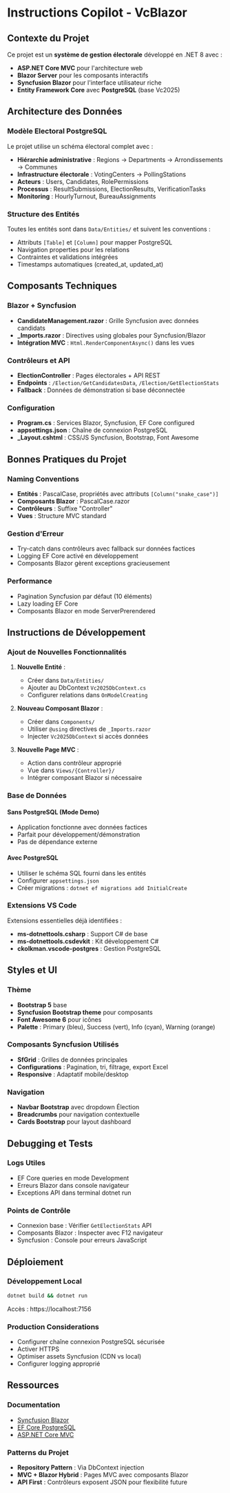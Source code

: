 # Instructions Copilot - VcBlazor

## Contexte du Projet

Ce projet est un **système de gestion électorale** développé en .NET 8 avec :
- **ASP.NET Core MVC** pour l'architecture web
- **Blazor Server** pour les composants interactifs
- **Syncfusion Blazor** pour l'interface utilisateur riche
- **Entity Framework Core** avec **PostgreSQL** (base Vc2025)

## Architecture des Données

### Modèle Electoral PostgreSQL
Le projet utilise un schéma électoral complet avec :
- **Hiérarchie administrative** : Regions → Departments → Arrondissements → Communes
- **Infrastructure électorale** : VotingCenters → PollingStations
- **Acteurs** : Users, Candidates, RolePermissions
- **Processus** : ResultSubmissions, ElectionResults, VerificationTasks
- **Monitoring** : HourlyTurnout, BureauAssignments

### Structure des Entités
Toutes les entités sont dans `Data/Entities/` et suivent les conventions :
- Attributs `[Table]` et `[Column]` pour mapper PostgreSQL
- Navigation properties pour les relations
- Contraintes et validations intégrées
- Timestamps automatiques (created_at, updated_at)

## Composants Techniques

### Blazor + Syncfusion
- **CandidateManagement.razor** : Grille Syncfusion avec données candidats
- **_Imports.razor** : Directives using globales pour Syncfusion/Blazor
- **Intégration MVC** : `Html.RenderComponentAsync()` dans les vues

### Contrôleurs et API
- **ElectionController** : Pages électorales + API REST
- **Endpoints** : `/Election/GetCandidatesData`, `/Election/GetElectionStats`
- **Fallback** : Données de démonstration si base déconnectée

### Configuration
- **Program.cs** : Services Blazor, Syncfusion, EF Core configured
- **appsettings.json** : Chaîne de connexion PostgreSQL
- **_Layout.cshtml** : CSS/JS Syncfusion, Bootstrap, Font Awesome

## Bonnes Pratiques du Projet

### Naming Conventions
- **Entités** : PascalCase, propriétés avec attributs `[Column("snake_case")]`
- **Composants Blazor** : PascalCase.razor
- **Contrôleurs** : Suffixe "Controller"
- **Vues** : Structure MVC standard

### Gestion d'Erreur
- Try-catch dans contrôleurs avec fallback sur données factices
- Logging EF Core activé en développement
- Composants Blazor gèrent exceptions gracieusement

### Performance
- Pagination Syncfusion par défaut (10 éléments)
- Lazy loading EF Core
- Composants Blazor en mode ServerPrerendered

## Instructions de Développement

### Ajout de Nouvelles Fonctionnalités

1. **Nouvelle Entité** :
   - Créer dans `Data/Entities/`
   - Ajouter au DbContext `Vc2025DbContext.cs`
   - Configurer relations dans `OnModelCreating`

2. **Nouveau Composant Blazor** :
   - Créer dans `Components/`
   - Utiliser `@using` directives de `_Imports.razor`
   - Injecter `Vc2025DbContext` si accès données

3. **Nouvelle Page MVC** :
   - Action dans contrôleur approprié
   - Vue dans `Views/{Controller}/`
   - Intégrer composant Blazor si nécessaire

### Base de Données

#### Sans PostgreSQL (Mode Demo)
- Application fonctionne avec données factices
- Parfait pour développement/démonstration
- Pas de dépendance externe

#### Avec PostgreSQL
- Utiliser le schéma SQL fourni dans les entités
- Configurer `appsettings.json`
- Créer migrations : `dotnet ef migrations add InitialCreate`

### Extensions VS Code
Extensions essentielles déjà identifiées :
- **ms-dotnettools.csharp** : Support C# de base
- **ms-dotnettools.csdevkit** : Kit développement C#
- **ckolkman.vscode-postgres** : Gestion PostgreSQL

## Styles et UI

### Thème
- **Bootstrap 5** base
- **Syncfusion Bootstrap theme** pour composants
- **Font Awesome 6** pour icônes
- **Palette** : Primary (bleu), Success (vert), Info (cyan), Warning (orange)

### Composants Syncfusion Utilisés
- **SfGrid** : Grilles de données principales
- **Configurations** : Pagination, tri, filtrage, export Excel
- **Responsive** : Adaptatif mobile/desktop

### Navigation
- **Navbar Bootstrap** avec dropdown Élection
- **Breadcrumbs** pour navigation contextuelle
- **Cards Bootstrap** pour layout dashboard

## Debugging et Tests

### Logs Utiles
- EF Core queries en mode Development
- Erreurs Blazor dans console navigateur
- Exceptions API dans terminal dotnet run

### Points de Contrôle
- Connexion base : Vérifier `GetElectionStats` API
- Composants Blazor : Inspecter avec F12 navigateur  
- Syncfusion : Console pour erreurs JavaScript

## Déploiement

### Développement Local
```bash
dotnet build && dotnet run
```
Accès : https://localhost:7156

### Production Considerations
- Configurer chaîne connexion PostgreSQL sécurisée
- Activer HTTPS
- Optimiser assets Syncfusion (CDN vs local)
- Configurer logging approprié

## Ressources

### Documentation
- [Syncfusion Blazor](https://blazor.syncfusion.com/)
- [EF Core PostgreSQL](https://www.npgsql.org/efcore/)
- [ASP.NET Core MVC](https://docs.microsoft.com/aspnet/core/mvc/)

### Patterns du Projet
- **Repository Pattern** : Via DbContext injection
- **MVC + Blazor Hybrid** : Pages MVC avec composants Blazor
- **API First** : Contrôleurs exposent JSON pour flexibilité future